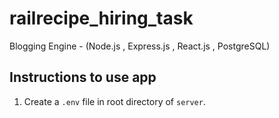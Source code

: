 # railrecipe_hiring_task
Blogging Engine - (Node.js , Express.js , React.js , PostgreSQL)

## Instructions to use app
1. Create a `.env` file in root directory of `server`.

